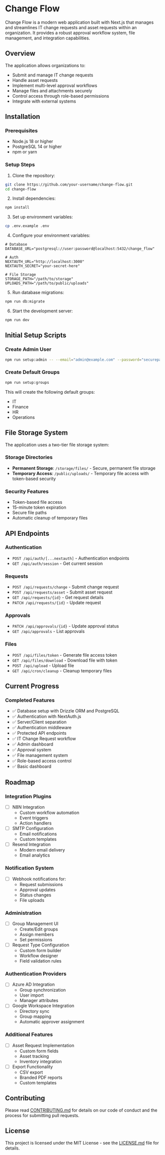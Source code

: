 # Change Flow

Change Flow is a modern web application built with Next.js that manages and streamlines IT change requests and asset requests within an organization. It provides a robust approval workflow system, file management, and integration capabilities.

## Overview

The application allows organizations to:

- Submit and manage IT change requests
- Handle asset requests
- Implement multi-level approval workflows
- Manage files and attachments securely
- Control access through role-based permissions
- Integrate with external systems

## Installation

### Prerequisites

- Node.js 18 or higher
- PostgreSQL 14 or higher
- npm or yarn

### Setup Steps

1. Clone the repository:

```bash
git clone https://github.com/your-username/change-flow.git
cd change-flow
```

2. Install dependencies:

```bash
npm install
```

3. Set up environment variables:

```bash
cp .env.example .env
```

4. Configure your environment variables:

```env
# Database
DATABASE_URL="postgresql://user:password@localhost:5432/change_flow"

# Auth
NEXTAUTH_URL="http://localhost:3000"
NEXTAUTH_SECRET="your-secret-here"

# File Storage
STORAGE_PATH="/path/to/storage"
UPLOADS_PATH="/path/to/public/uploads"
```

5. Run database migrations:

```bash
npm run db:migrate
```

6. Start the development server:

```bash
npm run dev
```

## Initial Setup Scripts

### Create Admin User

```bash
npm run setup:admin -- --email="admin@example.com" --password="securepassword"
```

### Create Default Groups

```bash
npm run setup:groups
```

This will create the following default groups:

- IT
- Finance
- HR
- Operations

## File Storage System

The application uses a two-tier file storage system:

### Storage Directories

- **Permanent Storage**: `/storage/files/` - Secure, permanent file storage
- **Temporary Access**: `/public/uploads/` - Temporary file access with token-based security

### Security Features

- Token-based file access
- 15-minute token expiration
- Secure file paths
- Automatic cleanup of temporary files

## API Endpoints

### Authentication

- `POST /api/auth/[...nextauth]` - Authentication endpoints
- `GET /api/auth/session` - Get current session

### Requests

- `POST /api/requests/change` - Submit change request
- `POST /api/requests/asset` - Submit asset request
- `GET /api/requests/{id}` - Get request details
- `PATCH /api/requests/{id}` - Update request

### Approvals

- `PATCH /api/approvals/{id}` - Update approval status
- `GET /api/approvals` - List approvals

### Files

- `POST /api/files/token` - Generate file access token
- `GET /api/files/download` - Download file with token
- `POST /api/upload` - Upload file
- `GET /api/cron/cleanup` - Cleanup temporary files

## Current Progress

### Completed Features

- ✅ Database setup with Drizzle ORM and PostgreSQL
- ✅ Authentication with NextAuth.js
- ✅ Server/Client separation
- ✅ Authentication middleware
- ✅ Protected API endpoints
- ✅ IT Change Request workflow
- ✅ Admin dashboard
- ✅ Approval system
- ✅ File management system
- ✅ Role-based access control
- ✅ Basic dashboard

## Roadmap

### Integration Plugins

- [ ] N8N Integration
  - Custom workflow automation
  - Event triggers
  - Action handlers
- [ ] SMTP Configuration
  - Email notifications
  - Custom templates
- [ ] Resend Integration
  - Modern email delivery
  - Email analytics

### Notification System

- [ ] Webhook notifications for:
  - Request submissions
  - Approval updates
  - Status changes
  - File uploads

### Administration

- [ ] Group Management UI
  - Create/Edit groups
  - Assign members
  - Set permissions
- [ ] Request Type Configuration
  - Custom form builder
  - Workflow designer
  - Field validation rules

### Authentication Providers

- [ ] Azure AD Integration
  - Group synchronization
  - User import
  - Manager attributes
- [ ] Google Workspace Integration
  - Directory sync
  - Group mapping
  - Automatic approver assignment

### Additional Features

- [ ] Asset Request Implementation
  - Custom form fields
  - Asset tracking
  - Inventory integration
- [ ] Export Functionality
  - CSV export
  - Branded PDF reports
  - Custom templates

## Contributing

Please read [CONTRIBUTING.md](CONTRIBUTING.md) for details on our code of conduct and the process for submitting pull requests.

## License

This project is licensed under the MIT License - see the [LICENSE.md](LICENSE.md) file for details.
